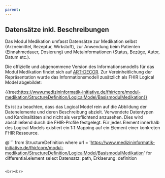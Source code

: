 ```yaml
---
parent: 
---
```

## Datensätze inkl. Beschreibungen

Das Modul Medikation umfasst Datensätze zur Medikation selbst (Arzneimittel, Rezeptur, Wirkstoff), zur Anwendung beim Patienten (Einnahmedauer, Dosierung) und Metainformationen (Status, Bezüge, Autor, Datum etc.). 

Die offizielle und abgenommene Version des Informationsmodells für das Modul Medikation findet sich auf [ART-DECOR](https://art-decor.org/art-decor/decor-datasets--mide-). Zur Vereinheitlichung der Repräsentation wurde das Informationsmodell zusätzlich als FHIR Logical Model abgebildet:

{{tree:https://www.medizininformatik-initiative.de/fhir/core/modul-medikation/StructureDefinition/LogicalModel/BasismodulMedikation}}

Es ist zu beachten, dass das Logical Model rein auf die Abbildung der Datenelemente und deren Beschreibung abzielt. Verwendete Datentypen und Kardinalitäten sind nicht als verpflichtend anzusehen. Dies wird abschließend durch die FHIR-Profile festgelegt. Für jedes Element innerhalb des Logical Models existiert ein 1:1 Mapping auf ein Element einer konkreten FHIR Ressource.

@```
from StructureDefinition 
where url = 'https://www.medizininformatik-initiative.de/fhir/core/modul-medikation/StructureDefinition/LogicalModel/BasismodulMedikation'
    for differential.element
    select 
        Datensatz: path, 
        Erklaerung: definition 
```

<br><br>

